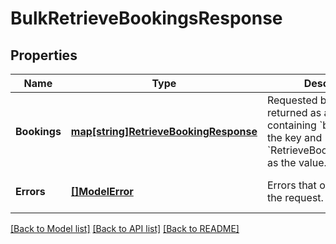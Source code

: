# BulkRetrieveBookingsResponse

## Properties
Name | Type | Description | Notes
------------ | ------------- | ------------- | -------------
**Bookings** | [**map[string]RetrieveBookingResponse**](RetrieveBookingResponse.md) | Requested bookings returned as a map containing &#x60;booking_id&#x60; as the key and &#x60;RetrieveBookingResponse&#x60; as the value. | [optional] [default to null]
**Errors** | [**[]ModelError**](Error.md) | Errors that occurred during the request. | [optional] [default to null]

[[Back to Model list]](../README.md#documentation-for-models) [[Back to API list]](../README.md#documentation-for-api-endpoints) [[Back to README]](../README.md)

